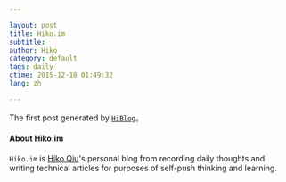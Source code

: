 ```yaml
---

layout: post  
title: Hiko.im 
subtitle:   
author: Hiko  
category: default  
tags: daily   
ctime: 2015-12-18 01:49:32  
lang: zh  

---
```


The first post generated by [`HiBlog`](https://github.com/HikoQiu/HiBlog)。

#### About Hiko.im

`Hiko.im` is [Hiko Qiu](http://github.com/HikoQiu)'s personal blog from recording daily thoughts and writing technical articles for purposes of self-push thinking and learning.


